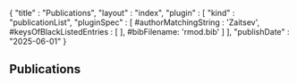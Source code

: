 {
"title" : "Publications",
"layout" : "index",
"plugin" : [ "kind" : "publicationList",
	"pluginSpec" : [ 
		#authorMatchingString : 'Zaitsev',
		#keysOfBlackListedEntries : [ ],
		#bibFilename: 'rmod.bib' ] ],
"publishDate" : "2025-06-01"
}

## Publications

